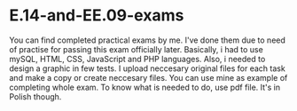 # E.14-and-EE.09-exams
You can find completed practical exams by me. I've done them due to need of practise for passing this exam officially later. Basically, i had to use mySQL, HTML, CSS, JavaScript and PHP languages. Also, i needed to design a graphic in few tests. 
I upload neccesary original files for each task and make a copy or create neccesary files. You can use mine as example of completing whole exam. To know what is needed to do, use pdf file. It's in Polish though.
